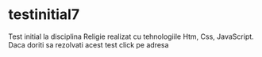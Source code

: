# testinitial7
Test initial la disciplina Religie realizat cu tehnologiile Htm, Css, JavaScript. Daca doriti sa rezolvati acest test click pe adresa 
